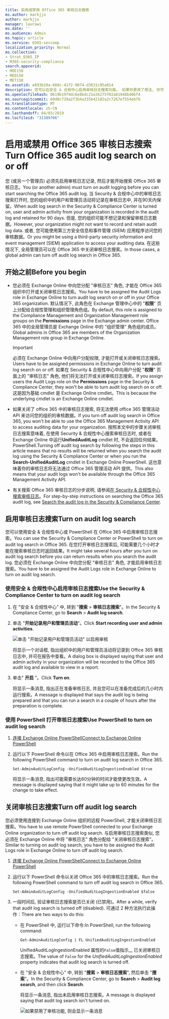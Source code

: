 ```yaml
---
title: 启用或禁用 Office 365 审核日志搜索
ms.author: markjjo
author: markjjo
manager: laurawi
ms.date: ''
ms.audience: Admin
ms.topic: article
ms.service: O365-seccomp
localization_priority: Normal
ms.collection:
- Strat_O365_IP
- M365-security-compliance
search.appverid:
- MOE150
- MED150
- MET150
ms.assetid: e893b19a-660c-41f2-9074-d3631c95a014
description: 您可以在安全 & 合规中心启用审核日志搜索功能。 如果你更改了想法, 你可以随时关闭。 当 "审核日志搜索" 关闭时, 管理员无法在组织中搜索用户和管理员活动的 Office 365 审核日志。
ms.openlocfilehash: 0619b19f9dc6e8bdc21e26275f02a81948b40bf4
ms.sourcegitcommit: 69d0c739a2f3b4a335b42182a2c7267ef554eb76
ms.translationtype: MT
ms.contentlocale: zh-CN
ms.lasthandoff: 04/03/2019
ms.locfileid: "31389706"
---
```

# <a name="turn-office-365-audit-log-search-on-or-off"></a><span data-ttu-id="33810-105">启用或禁用 Office 365 审核日志搜索</span><span class="sxs-lookup"><span data-stu-id="33810-105">Turn Office 365 audit log search on or off</span></span>

<span data-ttu-id="33810-106">您 (或另一个管理员) 必须先启用审核日志记录, 然后才能开始搜索 Office 365 审核日志。</span><span class="sxs-lookup"><span data-stu-id="33810-106">You (or another admin) must turn on audit logging before you can start searching the Office 365 audit log.</span></span> <span data-ttu-id="33810-107">当 Security & 合规中心中的审核日志搜索打开时, 您的组织中的用户和管理员活动将记录在审核日志中, 并在90天内保留。</span><span class="sxs-lookup"><span data-stu-id="33810-107">When audit log search in the Security & Compliance Center is turned on, user and admin activity from your organization is recorded in the audit log and retained for 90 days.</span></span> <span data-ttu-id="33810-108">但是, 您的组织可能不想记录和保留审核日志数据。</span><span class="sxs-lookup"><span data-stu-id="33810-108">However, your organization might not want to record and retain audit log data.</span></span> <span data-ttu-id="33810-109">或者, 您可能使用第三方安全信息和事件管理 (SIEM) 应用程序访问您的审核数据。</span><span class="sxs-lookup"><span data-stu-id="33810-109">Or you might be using a third-party security information and event management (SIEM) application to access your auditing data.</span></span> <span data-ttu-id="33810-110">在这些情况下, 全局管理员可以在 Office 365 中关闭审核日志搜索。</span><span class="sxs-lookup"><span data-stu-id="33810-110">In those cases, a global admin can turn off audit log search in Office 365.</span></span>
  
## <a name="before-you-begin"></a><span data-ttu-id="33810-111">开始之前</span><span class="sxs-lookup"><span data-stu-id="33810-111">Before you begin</span></span>

- <span data-ttu-id="33810-112">您必须在 Exchange Online 中向您分配 "审核日志" 角色, 才能在 Office 365 组织中打开或关闭审核日志搜索。</span><span class="sxs-lookup"><span data-stu-id="33810-112">You have to be assigned the Audit Logs role in Exchange Online to turn audit log search on or off in your Office 365 organization.</span></span> <span data-ttu-id="33810-113">默认情况下, 此角色在 Exchange 管理中心中的 "**权限**" 页上分配给合规性管理和组织管理角色组。</span><span class="sxs-lookup"><span data-stu-id="33810-113">By default, this role is assigned to the Compliance Management and Organization Management role groups on the **Permissions** page in the Exchange admin center.</span></span> <span data-ttu-id="33810-114">Office 365 中的全局管理员是 Exchange Online 中的 "组织管理" 角色组的成员。</span><span class="sxs-lookup"><span data-stu-id="33810-114">Global admins in Office 365 are members of the Organization Management role group in Exchange Online.</span></span> 
    
    > [!IMPORTANT]
    > <span data-ttu-id="33810-115">必须在 Exchange Online 中向用户分配权限, 才能打开或关闭审核日志搜索。</span><span class="sxs-lookup"><span data-stu-id="33810-115">Users have to be assigned permissions in Exchange Online to turn audit log search on or off.</span></span> <span data-ttu-id="33810-116">如果在 Security & 合规性中心中向用户分配 "**权限**" 页面上的 "审核日志" 角色, 他们将无法打开或关闭审核日志搜索。</span><span class="sxs-lookup"><span data-stu-id="33810-116">If you assign users the Audit Logs role on the **Permissions** page in the Security & Compliance Center, they won't be able to turn audit log search on or off.</span></span> <span data-ttu-id="33810-117">这是因为基础 cmdlet 是 Exchange Online cmdlet。</span><span class="sxs-lookup"><span data-stu-id="33810-117">This is because the underlying cmdlet is an Exchange Online cmdlet.</span></span> 
  
- <span data-ttu-id="33810-118">如果关闭了 office 365 中的审核日志搜索, 将无法使用 office 365 管理活动 API 来访问您的组织的审核数据。</span><span class="sxs-lookup"><span data-stu-id="33810-118">If you turn off audit log search in Office 365, you won't be able to use the Office 365 Management Activity API to access auditing data for your organization.</span></span> <span data-ttu-id="33810-119">按照本文中的步骤关闭审核日志搜索意味着, 在使用 Security & 合规性中心搜索审核日志时, 或者在 Exchange Online 中运行**UnifiedAuditLog** cmdlet 时, 不会返回任何结果。PowerShell.</span><span class="sxs-lookup"><span data-stu-id="33810-119">Turning off audit log search by following the steps in this article means that no results will be returned when you search the audit log using the Security & Compliance Center or when you run the **Search-UnifiedAuditLog** cmdlet in Exchange Online PowerShell.</span></span> <span data-ttu-id="33810-120">这也意味着你的审核日志将无法通过 Office 365 管理活动 API 提供。</span><span class="sxs-lookup"><span data-stu-id="33810-120">This also means that your audit logs won't be available through the Office 365 Management Activity API.</span></span>  
    
- <span data-ttu-id="33810-121">有关搜索 Office 365 审核日志的分步说明, 请参阅[在 Security & 合规性中心搜索审核日志](search-the-audit-log-in-security-and-compliance.md)。</span><span class="sxs-lookup"><span data-stu-id="33810-121">For step-by-step instructions on searching the Office 365 audit log, see [Search the audit log in the Security & Compliance Center](search-the-audit-log-in-security-and-compliance.md).</span></span>
    
## <a name="turn-on-audit-log-search"></a><span data-ttu-id="33810-122">启用审核日志搜索</span><span class="sxs-lookup"><span data-stu-id="33810-122">Turn on audit log search</span></span>

<span data-ttu-id="33810-123">您可以使用安全 & 合规性中心或 PowerShell 在 Office 365 中启用审核日志搜索。</span><span class="sxs-lookup"><span data-stu-id="33810-123">You can use the Security & Compliance Center or PowerShell to turn on audit log search in Office 365.</span></span> <span data-ttu-id="33810-124">在您打开审核日志搜索后, 可能需要几个小时才能在搜索审核日志时返回结果。</span><span class="sxs-lookup"><span data-stu-id="33810-124">It might take several hours after you turn on audit log search before you can return results when you search the audit log.</span></span> <span data-ttu-id="33810-125">您必须在 Exchange Online 中向您分配 "审核日志" 角色, 才能启用审核日志搜索。</span><span class="sxs-lookup"><span data-stu-id="33810-125">You have to be assigned the Audit Logs role in Exchange Online to turn on audit log search.</span></span>
  
### <a name="use-the-security--compliance-center-to-turn-on-audit-log-search"></a><span data-ttu-id="33810-126">使用安全 & 合规性中心启用审核日志搜索</span><span class="sxs-lookup"><span data-stu-id="33810-126">Use the Security & Compliance Center to turn on audit log search</span></span>

1. <span data-ttu-id="33810-127">在 "安全 & 合规性中心" 中, 转到 "**搜索** \> **审核日志搜索**"。</span><span class="sxs-lookup"><span data-stu-id="33810-127">In the Security & Compliance Center, go to **Search** \> **Audit log search**.</span></span>
    
2. <span data-ttu-id="33810-128">单击 "**开始记录用户和管理员活动**"。</span><span class="sxs-lookup"><span data-stu-id="33810-128">Click **Start recording user and admin activities**.</span></span>
    
    ![单击 "开始记录用户和管理员活动" 以启用审核](media/39a9d35f-88d0-4bbe-a962-0be2f838e2bf.png)
  
    <span data-ttu-id="33810-130">将显示一个对话框, 指出组织中的用户和管理员活动将记录到 Office 365 审核日志中, 并可在报告中查看。</span><span class="sxs-lookup"><span data-stu-id="33810-130">A dialog box is displayed saying that user and admin activity in your organization will be recorded to the Office 365 audit log and available to view in a report.</span></span> 
    
3. <span data-ttu-id="33810-131">单击" **开启** "。</span><span class="sxs-lookup"><span data-stu-id="33810-131">Click **Turn on**.</span></span>
    
    <span data-ttu-id="33810-132">将显示一条消息, 指出正在准备审核日志, 并且您可以在准备完成后的几小时内运行搜索。</span><span class="sxs-lookup"><span data-stu-id="33810-132">A message is displayed that says the audit log is being prepared and that you can run a search in a couple of hours after the preparation is complete.</span></span>
    
### <a name="use-powershell-to-turn-on-audit-log-search"></a><span data-ttu-id="33810-133">使用 PowerShell 打开审核日志搜索</span><span class="sxs-lookup"><span data-stu-id="33810-133">Use PowerShell to turn on audit log search</span></span>

1. [<span data-ttu-id="33810-134">连接 Exchange Online PowerShell</span><span class="sxs-lookup"><span data-stu-id="33810-134">Connect to Exchange Online PowerShell</span></span>](https://go.microsoft.com/fwlink/p/?LinkID=396554)
    
2. <span data-ttu-id="33810-135">运行以下 PowerShell 命令以在 Office 365 中启用审核日志搜索。</span><span class="sxs-lookup"><span data-stu-id="33810-135">Run the following PowerShell command to turn on audit log search in Office 365.</span></span>
    
    ```
    Set-AdminAuditLogConfig -UnifiedAuditLogIngestionEnabled $true
    ```

    <span data-ttu-id="33810-136">将显示一条消息, 指出可能需要长达60分钟的时间才能使更改生效。</span><span class="sxs-lookup"><span data-stu-id="33810-136">A message is displayed saying that it might take up to 60 minutes for the change to take effect.</span></span>
  
## <a name="turn-off-audit-log-search"></a><span data-ttu-id="33810-137">关闭审核日志搜索</span><span class="sxs-lookup"><span data-stu-id="33810-137">Turn off audit log search</span></span>

<span data-ttu-id="33810-138">您必须使用连接到 Exchange Online 组织的远程 PowerShell, 才能关闭审核日志搜索。</span><span class="sxs-lookup"><span data-stu-id="33810-138">You have to use remote PowerShell connected to your Exchange Online organization to turn off audit log search.</span></span> <span data-ttu-id="33810-139">与启用审核日志搜索类似, 您必须在 Exchange Online 中将 "审核日志" 角色分配给 "关闭审核日志搜索"。</span><span class="sxs-lookup"><span data-stu-id="33810-139">Similar to turning on audit log search, you have to be assigned the Audit Logs role in Exchange Online to turn off audit log search.</span></span>
  
1. [<span data-ttu-id="33810-140">连接 Exchange Online PowerShell</span><span class="sxs-lookup"><span data-stu-id="33810-140">Connect to Exchange Online PowerShell</span></span>](https://go.microsoft.com/fwlink/p/?LinkID=396554)
    
2. <span data-ttu-id="33810-141">运行以下 PowerShell 命令以关闭 Office 365 中的审核日志搜索。</span><span class="sxs-lookup"><span data-stu-id="33810-141">Run the following PowerShell command to turn off audit log search in Office 365.</span></span>
    
    ```
    Set-AdminAuditLogConfig -UnifiedAuditLogIngestionEnabled $false
    ```

3. <span data-ttu-id="33810-142">一段时间后, 验证审核日志搜索是否已关闭 (已禁用)。</span><span class="sxs-lookup"><span data-stu-id="33810-142">After a while, verify that audit log search is turned off (disabled).</span></span> <span data-ttu-id="33810-143">可通过 2 种方法执行此操作：</span><span class="sxs-lookup"><span data-stu-id="33810-143">There are two ways to do this:</span></span>
    
    - <span data-ttu-id="33810-144">在 PowerShell 中, 运行以下命令:</span><span class="sxs-lookup"><span data-stu-id="33810-144">In PowerShell, run the following command:</span></span>

        ```
        Get-AdminAuditLogConfig | FL UnifiedAuditLogIngestionEnabled
        ```

        <span data-ttu-id="33810-145">UnifiedAuditLogIngestionEnabled 属性的`False`值指示__ 已关闭审核日志搜索。</span><span class="sxs-lookup"><span data-stu-id="33810-145">The value of  `False` for the  _UnifiedAuditLogIngestionEnabled_ property indicates that audit log search is turned off.</span></span> 
    
    - <span data-ttu-id="33810-146">在 "安全 & 合规性中心" 中, 转到 "**搜索** \> **审核日志搜索**", 然后单击 "**搜索**"。</span><span class="sxs-lookup"><span data-stu-id="33810-146">In the Security & Compliance Center, go to **Search** \> **Audit log search**, and then click **Search**.</span></span>
    
      <span data-ttu-id="33810-147">将显示一条消息, 指出未启用审核日志搜索。</span><span class="sxs-lookup"><span data-stu-id="33810-147">A message is displayed saying that audit log search isn't turned on.</span></span> 
    
      ![如果禁用了审核功能, 则会显示一条消息](media/dca53da6-1cbe-4fa3-9860-f0d674de9538.png)
